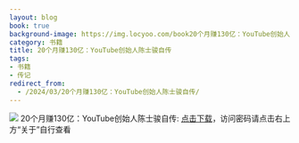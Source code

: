 ```yaml
---
layout: blog
book: true
background-image: https://img.locyoo.com/book20个月赚130亿：YouTube创始人陈士骏自传.jpg
category: 书籍
title: 20个月赚130亿：YouTube创始人陈士骏自传
tags:
- 书籍
- 传记
redirect_from:
  - /2024/03/20个月赚130亿：YouTube创始人陈士骏自传/
---
```

![](https://img.locyoo.com/book20个月赚130亿：YouTube创始人陈士骏自传.jpg)
20个月赚130亿：YouTube创始人陈士骏自传: <a name = "ref1" href="https://url18.ctfile.com/f/50983618-1055287537-3736fb?p=3619">点击下载</a>，访问密码请点击右上方“关于”自行查看